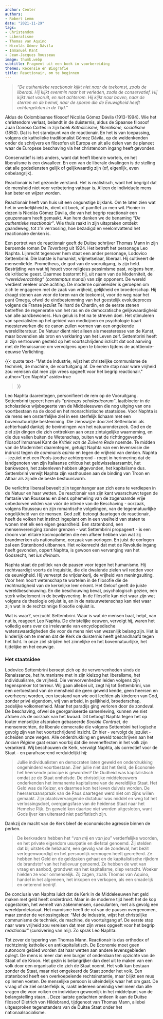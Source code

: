 ```yaml
---
anchor: Center
authors:
- Robert Lemm
date: "2021-11-29"
tags:
- Christendom
- Liberalisme
- Thomas van Aquino
- Nicolás Gómez Dávila
- Immanuel Kant
- Jean-Jacques Rousseau
image: thumb.webp
subtitle: Fragment uit een boek in voorbereiding
themes: Recensie en Biografie
title: Reactionair, om te beginnen
---
```



>_“De authentieke reactionair kijkt niet naar de toekomst, zoals de liberaal. Hij kijkt evenmin naar het verleden, zoals de conservatief. Hij kijkt niet vooruit, en niet achterom. Hij kijkt naar boven, naar de sterren en de hemel, naar de sporen die de Eeuwigheid heeft achtergelaten in de Tijd.”_

Aldus de Colombiaanse filosoof Nicolás Gómez Dávila (1913-1994). Wie het christendom verlaat, belandt in de duisternis, aldus de Spaanse filosoof Juan Donoso Cortés in zijn boek _Katholicisme, liberalisme, socialisme_ (1850). Dat is het standpunt van de reactionair. En het is van toepassing, volgens de katholieke traditionalist Gómez Dávila, op de weldenkenden onder de schrijvers en filosofen uit Europa en uit alle delen van de planeet waar de Europese beschaving via het christendom ingang heeft gevonden.

Conservatief is iets anders, want dat heeft liberale wortels, en het liberalisme is een dwaalleer. En een van de liberale dwalingen is de stelling dat alle godsdiensten gelijk of gelijkwaardig zijn (of, eigenlijk, even onbelangrijk).

Reactionair is het gezonde verstand. Het is realistisch, want het begrijpt dat de mensheid niet voor verbetering vatbaar is. Alleen de individuele mens kan beter en wijzer worden.

Reactionair heeft van huis uit een ongunstige bijklank. Om te laten zien wat het in werkelijkheid is, dient dit boek, of pamflet zo men wil. Pionier in dezen is Nicolás Gómez Dávila, die van het begrip reactionair een geuzennaam heeft gemaakt. Aan hem danken we de benaming _“De authentieke reactionair”_. Wie thuis raakt in zijn uitspraken ontdekt gaandeweg, tot z’n verrassing, hoe bezadigd en veelomvattend het reactionaire denken is.

Een portret van de reactionair geeft de Duitse schrijver Thomas Mann in zijn beroemde roman _De Toverberg_ uit 1924. Het betreft het personage Leo Naphta. Lijnrecht tegenover hem staat een ander personage, Lodovico Settembrini. Die laatste is humanist, vrijmetselaar, liberaal. Hij cultiveert de mensenliefde. Prometheus, de god van de vooruitgang, is zijn held. Bestrijding van wat hij houdt voor religieus pessimisme past, volgens hem, de kritische geest. Daarmee bestormt hij, uit naam van de Moderniteit, de _“wereldverachting”_ (_contemptus mundi_) van zijn opponent. De wereld verdient veeleer onze achting. De moderne opinieleider is geroepen om zich te engageren met de zaak van vrijheid, gelijkheid en broederschap. Hij draagt stenen aan voor de toren van de toekomst, voor de weg naar het punt Omega, ofwel de eindbestemming van het geestelijk evolutieproces volgens de Franse jezuïet Teilhard de Chardin, en de eerste stenen betreffen de regeneratie van het ras en de democratische gelijkwaardigheid van alle aardbewoners. Hun  geluk is het na te streven doel. Het stimuleren van specialisten op het gebied van  medicijnen en  psychologie baart meesterwerken die de canon zullen vormen van een ongekende wereldliteratuur. De Natuur dient niet alleen als meesteresse van de Kunst, maar bovendien als  bron en verklaring van het Leven zelf. Settembrini heeft al zijn vertrouwen gesteld op het voortschrijdend inzicht dat ooit aanving met de Renaissance om vervolgens open te bloeien tijdens de achttiende-eeuwse Verlichting.

{{< quote
	text="Met de industrie, wijst het christelijke communisme de techniek, de machine, de voortuitgang af. De eerste stap naar ware vrijheid zou vereisen dat men zijn vrees opgeeft voor het begrip reactionair."
	author="Leo Naphta"
	aside=true
>}}

Leo Naphta daarentegen, personifieert de rem op de Vooruitgang. Settembrini typeert hem als _“princeps scholasticorum”_, laatbloeier in de scholastieke wijsbegeerte van de Middeleeuwen die nog uitging van ons voortbestaan na de dood en het monarchistische staatsidee. Voor Naphta is de mens een onsterfelijke ziel in een sterfelijk lichaam met een bovennatuurlijke bestemming. Die zienswijze doorziet Settembrini als achterhaald dankzij de bevindingen van het natuuronderzoek. God en de ziel zijn dingen die zich onttrekken aan onze zintuigelijke waarneming, en die dus vallen buiten de Wetenschap, buiten wat de richtinggevende filosoof Immanuel Kant de _Kritiek van de Zuivere Rede_ noemde. Te midden van de Moderniteit daarentegen, getuigt Naphta van een levensvisie die indruist tegen de _communis opinio_ en tegen de vrijheid van denken. Naphta – jezuïet met een Pools-joodse achtergrond – roept in herinnering dat de landgenoten van zijn Italiaanse criticus het geldwisselaarsambt, het bankwezen, het zakenleven hebben uitgevonden, het kapitalisme dus. Settembrini verwijt Naphta zijn vasthouden aan de binding van Troon en Altaar als zijnde de beste bestuursvorm.

De verlichte liberaal beveelt zijn tegenhanger aan zich eens te verdiepen in de Natuur en haar wetten. De reactionair van zijn kant waarschuwt tegen de fantasie van Rousseau en diens ophemeling van de zogenaamde vrije onbedorven wilden van vóór de intrede van de Beschaving - oorzaak, volgens Rousseau en zijn romantische volgelingen, van de tegennatuurlijke ongelijkheid van de mensen. God zelf, betoogt daartegen de reactionair, heeft de volken het instinct ingeplant om in een veelheid van staten te wonen met elk een eigen geaardheid. Een statenbond, een mensenvereniging zonder grenzen  - wat Settembrini propageert -  is een droom van elitaire kosmopolieten die een afkeer hebben van wat zij brandmerken als nationalisme, oorzaak van oorlogen. En juist de oorlogen zal een Statenbond uitbannen.  Het volkenrecht dat met de Revolutie ingang heeft gevonden, oppert Naphta, is gewoon een vervanging van het Godsrecht, het _ius divinum_. 

Naphta staat de politiek van de pausen voor tegen het humanisme. Hij rechtvaardigt voorts de Inquisitie, die die dwalende zielen wil redden voor de eeuwigheid. Hij verwerpt de vrijdenkerij, de vrijheid van meningsuiting. Voor hem hoort wetenschap te wortelen in de filosofie die de rechtmatigheid van de kerkelijke leer erkent. Het Geloof geeft de juiste wereldbeschouwing. En die beschouwing bevat, psychologisch gezien, een sterk wilselement in de bewijsvoering.  In de filosofie kan niet waar zijn wat volgens de theologie onjuist is, en in de natuurwetenschap kan niet waar zijn wat in de rechtzinnige filosofie onjuist is. 

Wat is waar?, verzucht Settembrini. Waar is wat de mensen baat, helpt, van nut is, reageert Leo Naphta. De christelijke eeuwen, vervolgt hij, waren het volledig eens over de irrelevantie van encyclopedische wetenswaardigheden die voor de mens niet van wezenlijk belang zijn. Het is kinderlijk om te menen dat de Kerk de duisternis heeft gehandhaafd tegen het licht. In onze ziel strijden het zinnelijke en het bovennatuurlijke, het tijdelijke en het eeuwige. 


### Het staatsidee

Lodovico Settembrini beroept zich op de verworvenheden sinds de Renaissance, het humanisme met in zijn kielzog het liberalisme, het individualisme, de vrijheid. Die verworvenheden leiden volgens zijn tegenspreker tot terreur. Wij gaan allebei uit, zegt hij tot Settembrini, van een oertoestand van de mensheid die geen geweld kende, geen heersen en overheerst worden, een toestand van wie ooit leefden als kinderen van God, zonder privé eigendom, vrij van arbeid, in gelijkheid, broederschap, zedelijke volkomenheid. Maar het paradijs ging verloren door de zondeval. De beschaving, ofwel de georganiseerde samenleving, kunnen we niet afdoen als  de oorzaak van het kwaad. Dit betoogt Naphta tegen het op louter menselijke afspraken gebaseerde _Sociale Contract_, de mensenrechten, de liberale democratie die volgens Settembini het logische gevolg zijn van het voortschrijdend inzicht. En hier - vervolgt de jezuïet - scheiden onze wegen. Alle onderdrukking en geweld toeschrijven aan het _Ancien Régime_ gaat eraan voorbij dat die neveneffecten in het volk zijn verankerd. Wij beschouwen de Kerk, vervolgt Naphta, als correctief voor de Staat – en parafraserend verduidelijkt hij:

>Jullie individualisten en democraten laten geweld en onderdrukking ongehinderd voortbestaan. Zien jullie niet dat het Geld, de Economie het heersende principe is geworden? De Oudheid was kapitalistisch omdat ze de Staat omhelsde. De christelijke middeleeuwers onderkenden het immanente kapitalisme van de wereldlijke Staat. Het Geld was de Keizer, en daarmee kon het leven duivels worden. De heersersaanspraak van de Paus daartegen werd niet om zijns willen gemaakt. Zijn plaatsvervangende dictatuur was middel en weg tot het verlossingsdoel, overgangsfase van de heidense Staat naar het Hemelse Rijk. En geweld kon daartoe niet worden uitgesloten, want Gods ijver kan uiteraard niet pacifistisch zijn.

Dankzij de macht van de Kerk bleef de economische agressie binnen de perken.

>De kerkvaders hebben het “_van mij_ en _van jou_” verderfelijke woorden, en het private eigendom usurpatie en diefstal genoemd. Zij stelden dat bij uitstek de hebzucht, een gevolg van de zondeval, het bezit vertegenwoordigt en het persoonlijk vermogen heeft gecreëerd. Ze hebben het Geld en de geldzaken gehaat en de kapitalistische rijkdom de brandstof van het hellevuur genoemd. Ze hebben de wet van vraag en aanbod, grondwet van het kapitalisme, diep veracht.  Woeker hielden ze voor onmenselijk. Zij zagen, zoals Thomas van Aquino, handel in het algemeen, het inkopen en verkopen, als een smadelijk en onterend bedrijf.

De conclusie van Naphta luidt dat de Kerk in de Middeleeuwen het geld maken met geld heeft onderdrukt. Maar in de moderne tijd heeft het de kop opgestoken, het wemelt van zakenmensen, speculanten, met als gevolg een wereldproletariaat. Het marxisme heeft de rol van de pausen overgenomen, maar zonder de verlossingsleer. “Met de industrie, wijst het christelijke communisme de techniek, de machine, de voortuitgang af. De eerste stap naar ware vrijheid zou vereisen dat men zijn vrees opgeeft voor het begrip _reactionair_” (cursivering van mij). Zo sprak Leo Naphta. 

Tot zover de typering van Thomas Mann. Reactionair is dus orthodox of rechtzinnig katholiek en antikapitalistisch. De Economie moet geen autonoom gebied worden dat haar wetten aan andere levensgebieden oplegt. De mens is meer dan een burger of onderdaan ten opzichte van de Staat of de Kroon. Het gezin is belangrijker dan deel uit te maken van een volk door een organisatie die zich de Staat noemt. Het volk kan bestaan zonder de Staat, maar niet omgekeerd de Staat zonder het volk. Een statenbond heeft een overkoepelende rechtsinstantie, maar blijkt een reus op lemen voeten. De menselijke persoon is uiteindelijk waar het om gaat. De vraag of de ziel onsterfelijk is, raakt iedereen oneindig veel meer dan alle vragen die voor volken en individuen gewoonlijk in het middelpunt van de belangstelling staan... Deze laatste gedachten ontleen ik aan de Duitse filosoof  Dietrich von Hildebrand, tijdgenoot van Thomas Mann, allebei uitgesproken tegenstanders van de Duitse Staat onder het nationaalsocialisme.
